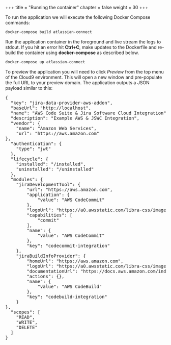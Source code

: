 +++
title = "Running the container"
chapter = false
weight = 30
+++

To run the application we will execute the following Docker Compose commands:

```bash
docker-compose build atlassian-connect
```

Run the application container in the foreground and live stream the logs to stdout. If you hit an error hit **Ctrl+C**, make updates to the Dockerfile and re-build the container using **docker-compose** as described below.

```bash
docker-compose up atlassian-connect
```

To preview the application you will need to click *Preview* from the top menu of the Cloud9 environment. This will open a new window and pre-populate the full URL to your preview domain. The application outputs a JSON payload similar to this:

<pre>
{
  "key": "jira-data-provider-aws-addon",
  "baseUrl": "http://localhost",
  "name": "AWS Code Suite & Jira Software Cloud Integration",
  "description": "Example AWS & JSWC Integration",
  "vendor": {
    "name": "Amazon Web Services",
    "url": "https://aws.amazon.com"
},  
  "authentication": {
    "type": "jwt"
  },
  "lifecycle": {
    "installed": "/installed",
    "uninstalled": "/uninstalled"
  },
  "modules": {
    "jiraDevelopmentTool": {
        "url": "https://aws.amazon.com",
        "application": {
            "value": "AWS CodeCommit"
        },
        "logoUrl": "https://a0.awsstatic.com/libra-css/images/site/touch-icon-ipad-144-smile.png",
        "capabilities": [
            "commit"
        ],
        "name": {
            "value": "AWS CodeCommit"
        },
        "key": "codecommit-integration"
    },        
    "jiraBuildInfoProvider": {
        "homeUrl": "https://aws.amazon.com",
        "logoUrl": "https://a0.awsstatic.com/libra-css/images/site/touch-icon-ipad-144-smile.png",
        "documentationUrl": "https://docs.aws.amazon.com/index.html?nc2=h_ql_doc",
        "actions": {},
        "name": {
            "value": "AWS CodeBuild"
        },
        "key": "codebuild-integration"
    }
},
  "scopes": [
    "READ",
    "WRITE",
    "DELETE"
  ]
}
</pre>
